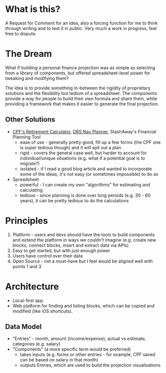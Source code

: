 # What is this?
A Request for Comment for an idea, also a forcing function for me to think through writing and to test it in public. Very much a work in progress, feel free to dispute.

# The Dream
What if building a personal finance projection was as simple as selecting from a library of components, but offered spreadsheet-level power for tweaking and modifying them?

The idea is to provide something in-between the rigidity of proprietary solutions and the flexibility but tedium of a spreadsheet. The components provide a way for people to build their own formula and share them, while providing a framework that makes it easier to generate the final projection.

## Other Solutions
- [CPF's Retirement Calculator](https://www.cpf.gov.sg/eSvc/Web/Schemes/RetirementCalculator/CoverPage), [DBS Nav Planner](https://www.dbs.com.sg/personal/deposits/digital-services/nav-planner), StashAway's Financial Planning Tool
    - ease of use - generally pretty good, fill up a few forms (the CPF one is super tedious though) and it will spit out a plan
    - rigid - covers the general case well, but harder to account for individual/unique situations (e.g. what if a potential goal is to migrate?)
    - isolated - if I read a good blog article and wanted to incorporate some of the ideas, it's not easy (or sometimes impossible) to do so
- Spreadsheet
    - powerful - I can create my own "algorithms" for estimating and calculating
    - tedious - since planning is done over long periods (e.g. 30 - 60 years), it can be pretty tedious to do the calculations

# Principles
1. Platform - users and devs should have the tools to build components and extend the platform in ways we couldn’t imagine (e.g. create new blocks, connect blocks, insert and extract data via APIs)
2. Easy to get started, but with just enough power
3. Users have control over their data
4. Open Source - not a must-have but I feel would be aligned well with points 1 and 3

# Architecture
- Local-first app.
- Web platform for finding and listing blocks, which can be copied and modified (like iOS shortcuts).

## Data Model
- “Entries” - month, amount (income/expense), actual vs estimate, categories (e.g. salary)
- "Components" (a more specific term would be preferred)
    - takes inputs (e.g. forms or other entries - for example, CPF saved can be based on salary in that month)
    - outputs Entries, which are used to build the projection visualisations
